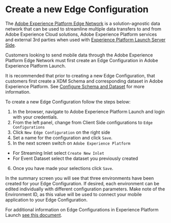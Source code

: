 # Create a new Edge Configuration

The [Adobe Experience Platform Edge Network](https://www.adobe.com/experience-platform/experience-platform-edge-network.html) is a solution-agnostic data network that can be used to streamline multiple data transfers to and from Adobe Experience Cloud solutions, Adobe Experience Platform services and external 3rd parties when used with [Experience Platform Launch Server Side](https://experienceleague.adobe.com/docs/launch/using/server-side-info/server-side-overview.html?lang=en#server-side-info). 

Customers looking to send mobile data through the Adobe Experience Platform Edge Network must first create an Edge Configuration in Adobe Experience Platform Launch. 

It is recommended that prior to creating a new Edge Configuration, that customers first create a XDM Schema and corresponding dataset in Adobe Experience Platform. See [Configure Schema and Dataset]() for more information.

To create a new Edge Configuration follow the steps below:

1. In the browser, navigate to Adobe Experience Platform Launch and login with your credentials.
2. From the left panel, change from Client Side configurations to `Edge Configurations`
3. Click `New Edge Configuration` on the right side
4. Set a name for the configuration and click `Save`.
5. In the next screen switch on `Adobe Experience Platform`
  * For Streaming Inlet select `Create New Inlet`
  * For Event Dataset select the dataset you previously created
6. Once you have made your selections click `Save`.



In the summary screen you will see that three environments have been created for your Edge Configuration. If desired, each environment can be edited individually with different configuration parameters. Make note of the Environment ID, as this value will be used to connect your mobile application to your Edge Configuration.

For additional information on Edge Configurations in Experience Platform Launch [see this document](https://experienceleague.adobe.com/docs/experience-platform/edge/fundamentals/edge-configuration.html?lang=en#creating-an-edge-configuration).

